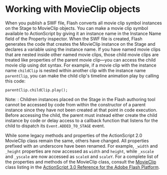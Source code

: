 # Working with MovieClip objects

When you publish a SWF file, Flash converts all movie clip symbol instances on
the Stage to MovieClip objects. You can make a movie clip symbol available to
ActionScript by giving it an instance name in the Instance Name field of the
Property inspector. When the SWF file is created, Flash generates the code that
creates the MovieClip instance on the Stage and declares a variable using the
instance name. If you have named movie clips that are nested inside other named
movie clips, those child movie clips are treated like properties of the parent
movie clip—you can access the child movie clip using dot syntax. For example, if
a movie clip with the instance name `childClip` is nested within another clip
with the instance name `parentClip`, you can make the child clip's timeline
animation play by calling this code:

    parentClip.childClip.play();

Note: : Children instances placed on the Stage in the Flash authoring tool
cannot be accessed by code from within the constructor of a parent instance
since they have not been created at that point in code execution. Before
accessing the child, the parent must instead either create the child instance by
code or delay access to a callback function that listens for the child to
dispatch its `Event.ADDED_TO_STAGE` event.

While some legacy methods and properties of the ActionScript 2.0 MovieClip class
remain the same, others have changed. All properties prefixed with an underscore
have been renamed. For example, `_width` and `_height` properties are now
accessed as `width` and `height`, while `_xscale` and `_yscale` are now accessed
as `scaleX` and `scaleY`. For a complete list of the properties and methods of
the MovieClip class, consult the
[MovieClip](https://airsdk.dev/reference/actionscript/3.0/flash/display/MovieClip.html)
class listing in the
[ActionScript 3.0 Reference for the Adobe Flash Platform](https://airsdk.dev/reference/actionscript/3.0/index.html).
